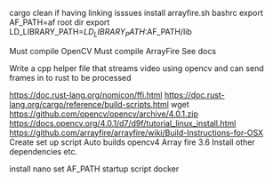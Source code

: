 cargo clean if having linking isssues 
install arrayfire.sh
bashrc
export AF_PATH=af root dir
export LD_LIBRARY_PATH=$LD_LIBRARY_PATH:$AF_PATH/lib

Must compile OpenCV
Must compile ArrayFire 
See docs


Write a cpp helper file that streams video using opencv and can send frames in to rust to be processed

https://doc.rust-lang.org/nomicon/ffi.html
https://doc.rust-lang.org/cargo/reference/build-scripts.html
wget https://github.com/opencv/opencv/archive/4.0.1.zip
https://docs.opencv.org/4.0.1/d7/d9f/tutorial_linux_install.html
https://github.com/arrayfire/arrayfire/wiki/Build-Instructions-for-OSX
Create set up script
Auto builds opencv4
Array fire 3.6
Install other dependencies etc.


install nano set AF_PATH 
startup script docker 
